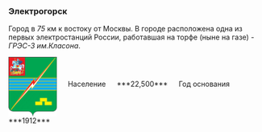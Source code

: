 <!--2021-10-24 00:32:32-->
### Электрогорск
Город в *75* км к востоку от Москвы.
В городе расположена одна из первых электростанций России, работавшая на торфе (ныне на газе) - <i>ГРЭС-3 им.Класона</i>.

<span class="dt">
  <img src="Elektrogorsk.png" align="middle" width="96px"> &emsp; 
<span class="dtc">
  Население &emsp; ***22,500*** &emsp;
  Год&nbsp;основания &emsp; ***1912***
</span>
</span>